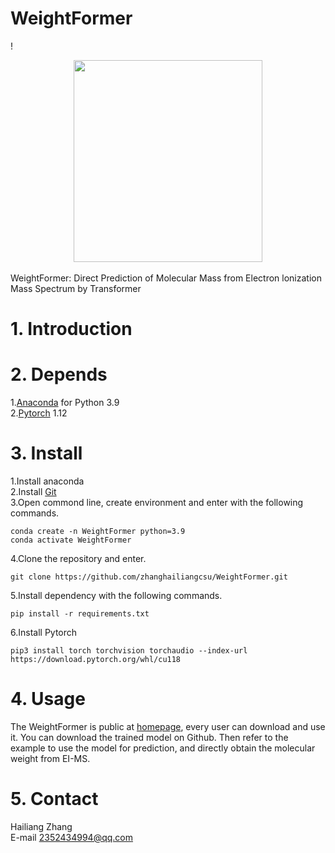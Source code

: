 # WeightFormer  
!<div align=center><img src="https://github.com/zhanghailiangcsu/WeightFormer/blob/main/logo.png" width="302" height="323"/></div>  
WeightFormer: Direct Prediction of Molecular Mass from Electron lonization Mass Spectrum by Transformer
# 1. Introduction
# 2. Depends
1.[Anaconda](https://www.anaconda.com) for Python 3.9   
2.[Pytorch](https://pytorch.org/) 1.12   
# 3. Install
1.Install anaconda   
2.Install [Git](https://git-scm.com/downloads)  
3.Open commond line, create environment and enter with the following commands.   
```
conda create -n WeightFormer python=3.9  
conda activate WeightFormer  
```
4.Clone the repository and enter.  
```
git clone https://github.com/zhanghailiangcsu/WeightFormer.git
```
5.Install dependency with the following commands.
```
pip install -r requirements.txt
```
6.Install  Pytorch
```
pip3 install torch torchvision torchaudio --index-url https://download.pytorch.org/whl/cu118
```
# 4. Usage
The WeightFormer is public at [homepage](https://github.com/zhanghailiangcsu), every user can download and use it.
You can download the trained model on Github.
Then refer to the example to use the model for prediction, and directly obtain the molecular weight from EI-MS.
# 5. Contact
Hailiang Zhang   
E-mail 2352434994@qq.com
